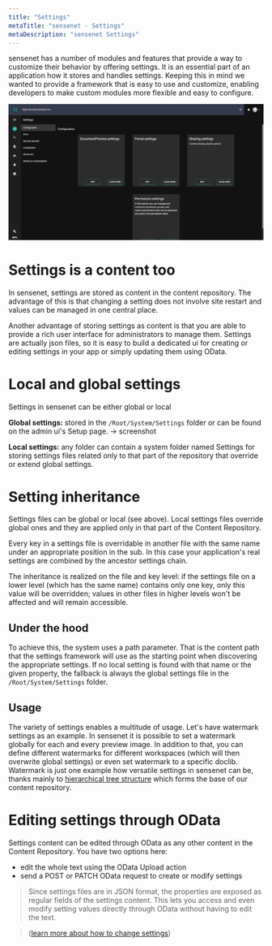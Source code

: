 ```yaml
---
title: "Settings"
metaTitle: "sensenet - Settings"
metaDescription: "sensenet Settings"
---
```


sensenet has a number of modules and features that provide a way to customize their behavior by offering settings. It is an essential part of an application how it stores and handles settings. Keeping this in mind we wanted to provide a framework that is easy to use and customize, enabling developers to make custom modules more flexible and easy to configure.

![Setup dashboard](../../guides/img/setup-dashboard.png "Setup dashboard on the admin surface")

# Settings is a content too
In sensenet, settings are stored as content in the content repository. The advantage of this is that changing a setting does not involve site restart and values can be managed in one central place.

Another advantage of storing settings as content is that you are able to provide a rich user interface for administrators to manage them. Settings are actually json files, so it is easy to build a dedicated ui for creating or editing settings in your app or simply updating them using OData.

# Local and global settings
Settings in sensenet can be either global or local

**Global settings:** stored in the `/Root/System/Settings` folder or can be found on the admin ui's Setup page.
-> screenshot

**Local settings:** any folder can contain a system folder named Settings for storing settings files related only to that part of the repository that override or extend global settings.

# Setting inheritance
Settings files can be global or local (see above). Local settings files override global ones and they are applied only in that part of the Content Repository.

Every key in a settings file is overridable in another file with the same name under an appropriate position in the sub.
In this case your application's real settings are combined by the ancestor settings chain.

The inheritance is realized on the file and key level: if the settings file on a lower level (which has the same name) contains only one key, only this value will be overridden; values in other files in higher levels won't be affected and will remain accessible.

## Under the hood
To achieve this, the system uses a path parameter. That is the content path that the settings framework will use as the starting point when discovering the appropriate settings. If no local setting is found with that name or the given property, the fallback is always the global settings file in the `/Root/System/Settings` folder.

## Usage
The variety of settings enables a multitude of usage. Let's have watermark settings as an example. In sensenet it is possible to set a watermark globally for each and every preview image. In addition to that, you can define different watermarks for different workspaces (which will then overwrite global settings) or even set watermark to a specific doclib.
Watermark is just one example how versatile settings in sensenet can be, thanks mainly to [hierarchical tree structure](concepts/basics/02-content-tree) which forms the base of our content repository.

# Editing settings through OData
Settings content can be edited through OData as any other content in the Content Repository.
You have two options here:

- edit the whole text using the OData Upload action
- send a POST or PATCH OData request to create or modify settings

> Since settings files are in JSON format, the properties are exposed as regular fields of the settings content. This lets you access and even modify setting values directly through OData without having to edit the text.

> ([learn more about how to change settings](/guides/setup))
